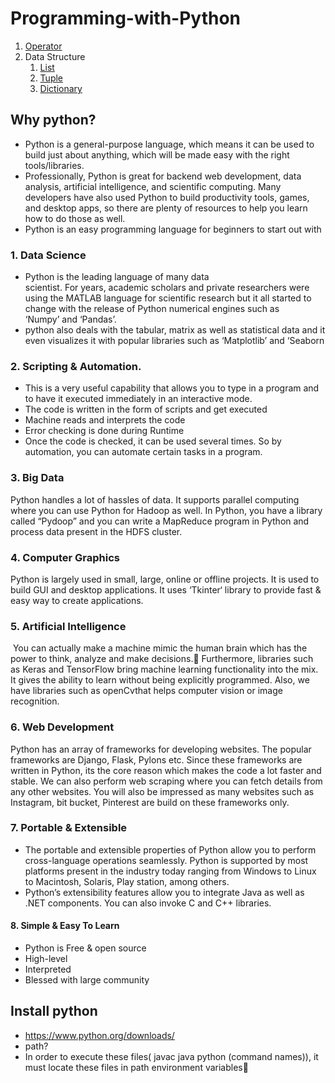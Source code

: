 
# Programming-with-Python
1. [Operator](https://github.com/iaman877/Programming-with-Python/tree/master/Operators)
1. Data Structure
     1. [List](https://github.com/iaman877/Programming-with-Python/tree/master/Data%20Structure/List)
     1. [Tuple](https://github.com/iaman877/Programming-with-Python/tree/master/Data%20Structure/tuple)
     1. [Dictionary](https://github.com/iaman877/Programming-with-Python/tree/master/Data%20Structure/Dictionary)


## Why python?

* Python is a general-purpose language, which means it can be used to build just about anything, which will be made easy with the right tools/libraries.
* Professionally, Python is great for backend web development, data analysis, artificial intelligence, and scientific computing. Many developers have also used Python to build productivity tools, games, and desktop apps, so there are plenty of resources to help you learn how to do those as well.
* Python is an easy programming language for beginners to start out with

### 1. Data Science

* Python is the leading language of many data scientist. For years, academic scholars and private researchers were using the MATLAB language for scientific research but it all started to change with the release of Python numerical engines such as ‘Numpy’ and ‘Pandas’.
* python also deals with the tabular, matrix as well as statistical data and it even visualizes it with popular libraries such as ‘Matplotlib’ and ‘Seaborn

### 2. Scripting & Automation.

* This is a very useful capability that allows you to type in a program and to have it executed immediately in an interactive mode.
* The code is written in the form of scripts and get executed
* Machine reads and interprets the code
* Error checking is done during Runtime
* Once the code is checked, it can be used several times. So by automation, you can automate certain tasks in a program. 

### 3. Big Data

Python handles a lot of hassles of data. It supports parallel computing where you can use Python for Hadoop as well. In Python, you have a library called “Pydoop” and you can write a MapReduce program in Python and process data present in the HDFS cluster.

### 4. Computer Graphics

Python is largely used in small, large, online or offline projects. It is used to build GUI and desktop applications. It uses ‘Tkinter‘ library to provide fast & easy way to create applications.

### 5. Artificial Intelligence

 You can actually make a machine mimic the human brain which has the power to think, analyze and make decisions.
 Furthermore, libraries such as Keras and TensorFlow bring machine learning functionality into the mix. It gives the ability to learn without being explicitly programmed. Also, we have libraries such as openCvthat helps computer vision or image recognition.
 
### 6. Web Development

Python has an array of frameworks for developing websites. The popular frameworks are Django, Flask, Pylons etc. Since these frameworks are written in Python, its the core reason which makes the code a lot faster and stable. We can also perform web scraping where you can fetch details from any other websites. You will also be impressed as many websites such as Instagram, bit bucket, Pinterest are build on these frameworks only.

### 7. Portable & Extensible

* The portable and extensible properties of Python allow you to perform cross-language operations seamlessly. Python is supported by most platforms present in the industry today ranging from Windows to Linux to Macintosh, Solaris, Play station, among others.
* Python’s extensibility features allow you to integrate Java as well as .NET components. You can also invoke C and C++ libraries.

#### 8. Simple & Easy To Learn

* Python is Free & open source
* High-level
* Interpreted
* Blessed with large community


## Install python

* https://www.python.org/downloads/
* path? 
* In order to execute these files( javac java python (command names)), it must locate these files in path environment variables



